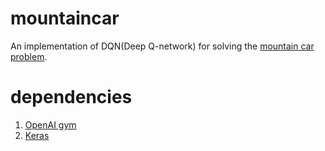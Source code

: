 # mountaincar
An implementation of DQN(Deep Q-network) for solving the [mountain car problem](https://en.wikipedia.org/wiki/Mountain_car_problem).

# dependencies
1. [OpenAI gym](https://github.com/openai/gym)
2. [Keras](https://keras.io/)
